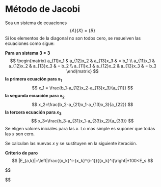 # Método de Jacobi

Sea un sistema de ecuaciones
$$
\left\lbrace A \right\rbrace\left\lbrace X \right\rbrace = \left\lbrace B\right\rbrace
$$
Si los elementos de la diagonal no son todos cero, se resuelven las ecuaciones como sigue:

**Para un sistema $3*3$**
$$
\begin{matrix}
a_{11}x_1 & a_{12}x_2 & a_{13}x_3 & = b_1 \\
a_{11}x_1 & a_{12}x_2 & a_{13}x_3 & = b_2 \\
a_{11}x_1 & a_{12}x_2 & a_{13}x_3 & = b_3
\end{matrix}
$$
**la primera ecuación para $x_1$**
$$
x_1 = \frac{b_1-a_{12}x_2-a_{13}x_3}{a_{11}}
$$
**la segunda ecuación para $x_2$**
$$
x_2=\frac{b_2-a_{21}x_1-a_{13}x_3}{a_{22}}
$$
**la tercera ecuación para $x_3$**
$$
x_3=\frac{b_3-a_{31}x_1-a_{33}x_2}{a_{33}}
$$
Se eligen valores iniciales para las $x$. Lo mas simple es suponer que todas las $x$ son cero.

Se calculan las nuevas $x​$ y se sustituyen en la siguiente iteración.

**Criterio de paro**
$$
|E_{a,k}|=\left|\frac{{x_k}^i-{x_k}^{i-1}}{{x_k}^i}\right|*100<E_s
$$

$$

$$
